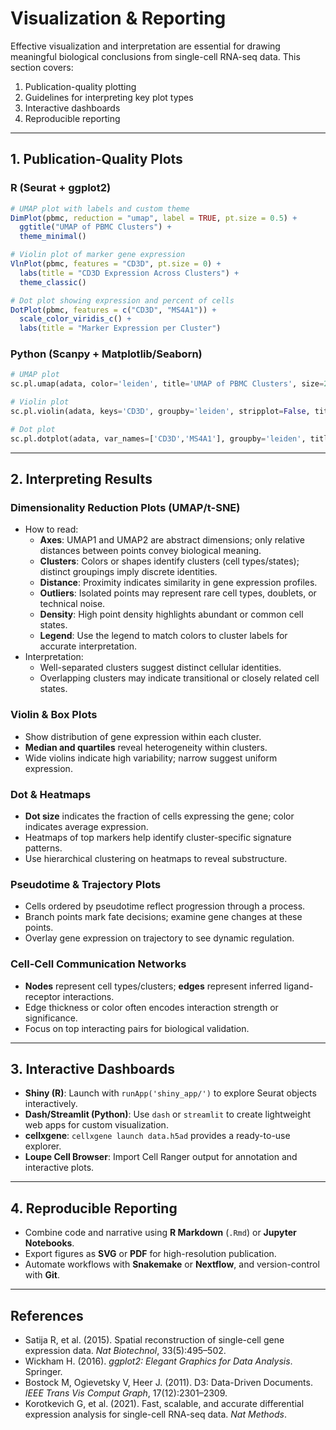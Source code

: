 # Visualization & Reporting

Effective visualization and interpretation are essential for drawing meaningful biological conclusions from single-cell RNA-seq data. This section covers:

1. Publication-quality plotting
2. Guidelines for interpreting key plot types
3. Interactive dashboards
4. Reproducible reporting

---

## 1. Publication-Quality Plots

### R (Seurat + ggplot2)
```r
# UMAP plot with labels and custom theme
DimPlot(pbmc, reduction = "umap", label = TRUE, pt.size = 0.5) +
  ggtitle("UMAP of PBMC Clusters") +
  theme_minimal()

# Violin plot of marker gene expression
VlnPlot(pbmc, features = "CD3D", pt.size = 0) +
  labs(title = "CD3D Expression Across Clusters") +
  theme_classic()

# Dot plot showing expression and percent of cells
DotPlot(pbmc, features = c("CD3D", "MS4A1")) +
  scale_color_viridis_c() +
  labs(title = "Marker Expression per Cluster")
```

### Python (Scanpy + Matplotlib/Seaborn)
```python
# UMAP plot
sc.pl.umap(adata, color='leiden', title='UMAP of PBMC Clusters', size=20)

# Violin plot
sc.pl.violin(adata, keys='CD3D', groupby='leiden', stripplot=False, title='CD3D Expression Across Clusters')

# Dot plot
sc.pl.dotplot(adata, var_names=['CD3D','MS4A1'], groupby='leiden', title='Marker Expression per Cluster')
```

---

## 2. Interpreting Results

### Dimensionality Reduction Plots (UMAP/t-SNE)
- How to read:
  - **Axes**: UMAP1 and UMAP2 are abstract dimensions; only relative distances between points convey biological meaning.
  - **Clusters**: Colors or shapes identify clusters (cell types/states); distinct groupings imply discrete identities.
  - **Distance**: Proximity indicates similarity in gene expression profiles.
  - **Outliers**: Isolated points may represent rare cell types, doublets, or technical noise.
  - **Density**: High point density highlights abundant or common cell states.
  - **Legend**: Use the legend to match colors to cluster labels for accurate interpretation.
- Interpretation:
  - Well-separated clusters suggest distinct cellular identities.
  - Overlapping clusters may indicate transitional or closely related cell states.

### Violin & Box Plots
- Show distribution of gene expression within each cluster.
- **Median and quartiles** reveal heterogeneity within clusters.
- Wide violins indicate high variability; narrow suggest uniform expression.

### Dot & Heatmaps
- **Dot size** indicates the fraction of cells expressing the gene; color indicates average expression.
- Heatmaps of top markers help identify cluster-specific signature patterns.
- Use hierarchical clustering on heatmaps to reveal substructure.

### Pseudotime & Trajectory Plots
- Cells ordered by pseudotime reflect progression through a process.
- Branch points mark fate decisions; examine gene changes at these points.
- Overlay gene expression on trajectory to see dynamic regulation.

### Cell-Cell Communication Networks
- **Nodes** represent cell types/clusters; **edges** represent inferred ligand-receptor interactions.
- Edge thickness or color often encodes interaction strength or significance.
- Focus on top interacting pairs for biological validation.

---

## 3. Interactive Dashboards

- **Shiny (R)**: Launch with `runApp('shiny_app/')` to explore Seurat objects interactively.
- **Dash/Streamlit (Python)**: Use `dash` or `streamlit` to create lightweight web apps for custom visualization.
- **cellxgene**: `cellxgene launch data.h5ad` provides a ready-to-use explorer.
- **Loupe Cell Browser**: Import Cell Ranger output for annotation and interactive plots.

---

## 4. Reproducible Reporting

- Combine code and narrative using **R Markdown** (`.Rmd`) or **Jupyter Notebooks**.
- Export figures as **SVG** or **PDF** for high-resolution publication.
- Automate workflows with **Snakemake** or **Nextflow**, and version-control with **Git**.

---

## References

- Satija R, et al. (2015). Spatial reconstruction of single-cell gene expression data. _Nat Biotechnol_, 33(5):495–502.
- Wickham H. (2016). _ggplot2: Elegant Graphics for Data Analysis_. Springer.
- Bostock M, Ogievetsky V, Heer J. (2011). D3: Data-Driven Documents. _IEEE Trans Vis Comput Graph_, 17(12):2301–2309.
- Korotkevich G, et al. (2021). Fast, scalable, and accurate differential expression analysis for single-cell RNA-seq data. _Nat Methods_.
